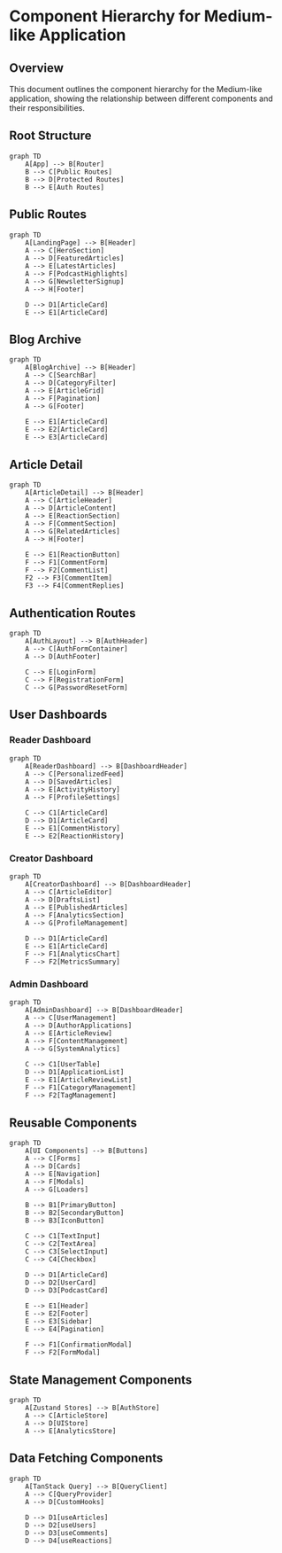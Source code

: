 # Component Hierarchy for Medium-like Application

## Overview
This document outlines the component hierarchy for the Medium-like application, showing the relationship between different components and their responsibilities.

## Root Structure
```mermaid
graph TD
    A[App] --> B[Router]
    B --> C[Public Routes]
    B --> D[Protected Routes]
    B --> E[Auth Routes]
```

## Public Routes
```mermaid
graph TD
    A[LandingPage] --> B[Header]
    A --> C[HeroSection]
    A --> D[FeaturedArticles]
    A --> E[LatestArticles]
    A --> F[PodcastHighlights]
    A --> G[NewsletterSignup]
    A --> H[Footer]
    
    D --> D1[ArticleCard]
    E --> E1[ArticleCard]
```

## Blog Archive
```mermaid
graph TD
    A[BlogArchive] --> B[Header]
    A --> C[SearchBar]
    A --> D[CategoryFilter]
    A --> E[ArticleGrid]
    A --> F[Pagination]
    A --> G[Footer]
    
    E --> E1[ArticleCard]
    E --> E2[ArticleCard]
    E --> E3[ArticleCard]
```

## Article Detail
```mermaid
graph TD
    A[ArticleDetail] --> B[Header]
    A --> C[ArticleHeader]
    A --> D[ArticleContent]
    A --> E[ReactionSection]
    A --> F[CommentSection]
    A --> G[RelatedArticles]
    A --> H[Footer]
    
    E --> E1[ReactionButton]
    F --> F1[CommentForm]
    F --> F2[CommentList]
    F2 --> F3[CommentItem]
    F3 --> F4[CommentReplies]
```

## Authentication Routes
```mermaid
graph TD
    A[AuthLayout] --> B[AuthHeader]
    A --> C[AuthFormContainer]
    A --> D[AuthFooter]
    
    C --> E[LoginForm]
    C --> F[RegistrationForm]
    C --> G[PasswordResetForm]
```

## User Dashboards

### Reader Dashboard
```mermaid
graph TD
    A[ReaderDashboard] --> B[DashboardHeader]
    A --> C[PersonalizedFeed]
    A --> D[SavedArticles]
    A --> E[ActivityHistory]
    A --> F[ProfileSettings]
    
    C --> C1[ArticleCard]
    D --> D1[ArticleCard]
    E --> E1[CommentHistory]
    E --> E2[ReactionHistory]
```

### Creator Dashboard
```mermaid
graph TD
    A[CreatorDashboard] --> B[DashboardHeader]
    A --> C[ArticleEditor]
    A --> D[DraftsList]
    A --> E[PublishedArticles]
    A --> F[AnalyticsSection]
    A --> G[ProfileManagement]
    
    D --> D1[ArticleCard]
    E --> E1[ArticleCard]
    F --> F1[AnalyticsChart]
    F --> F2[MetricsSummary]
```

### Admin Dashboard
```mermaid
graph TD
    A[AdminDashboard] --> B[DashboardHeader]
    A --> C[UserManagement]
    A --> D[AuthorApplications]
    A --> E[ArticleReview]
    A --> F[ContentManagement]
    A --> G[SystemAnalytics]
    
    C --> C1[UserTable]
    D --> D1[ApplicationList]
    E --> E1[ArticleReviewList]
    F --> F1[CategoryManagement]
    F --> F2[TagManagement]
```

## Reusable Components
```mermaid
graph TD
    A[UI Components] --> B[Buttons]
    A --> C[Forms]
    A --> D[Cards]
    A --> E[Navigation]
    A --> F[Modals]
    A --> G[Loaders]
    
    B --> B1[PrimaryButton]
    B --> B2[SecondaryButton]
    B --> B3[IconButton]
    
    C --> C1[TextInput]
    C --> C2[TextArea]
    C --> C3[SelectInput]
    C --> C4[Checkbox]
    
    D --> D1[ArticleCard]
    D --> D2[UserCard]
    D --> D3[PodcastCard]
    
    E --> E1[Header]
    E --> E2[Footer]
    E --> E3[Sidebar]
    E --> E4[Pagination]
    
    F --> F1[ConfirmationModal]
    F --> F2[FormModal]
```

## State Management Components
```mermaid
graph TD
    A[Zustand Stores] --> B[AuthStore]
    A --> C[ArticleStore]
    A --> D[UIStore]
    A --> E[AnalyticsStore]
```

## Data Fetching Components
```mermaid
graph TD
    A[TanStack Query] --> B[QueryClient]
    A --> C[QueryProvider]
    A --> D[CustomHooks]
    
    D --> D1[useArticles]
    D --> D2[useUsers]
    D --> D3[useComments]
    D --> D4[useReactions]